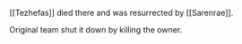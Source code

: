 [[Tezhefas]] died there and was resurrected by [[Sarenrae]]. 

Original team shut it down by killing the owner.